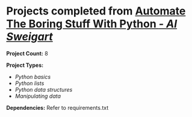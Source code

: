 # Projects completed from [Automate The Boring Stuff With Python *- Al Sweigart*](https://automatetheboringstuff.com/)

**Project Count:**
8

**Project Types:**
* *Python basics*
* *Python lists*
* *Python data structures*
* *Manipulating data*

**Dependencies:**
Refer to requirements.txt